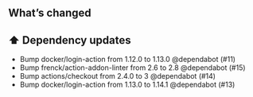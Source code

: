 ## What’s changed
## ⬆️ Dependency updates

- Bump docker/login-action from 1.12.0 to 1.13.0 @dependabot (#11)
- Bump frenck/action-addon-linter from 2.6 to 2.8 @dependabot (#15)
- Bump actions/checkout from 2.4.0 to 3 @dependabot (#14)
- Bump docker/login-action from 1.13.0 to 1.14.1 @dependabot (#13)
